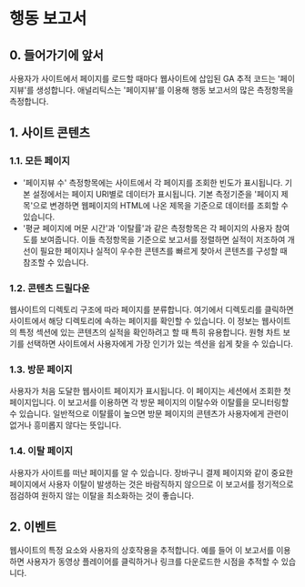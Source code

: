 # 행동 보고서

## 0. 들어가기에 앞서

사용자가 사이트에서 페이지를 로드할 때마다 웹사이트에 삽입된 GA 추적 코드는 '페이지뷰'를 생성합니다. 애널리틱스는 '페이지뷰'를 이용해 행동 보고서의 많은 측정항목을 측정합니다.

## 1. 사이트 콘텐츠

### 1.1. 모든 페이지

- '페이지뷰 수' 측정항목에는 사이트에서 각 페이지를 조회한 빈도가 표시됩니다. 기본 설정에서는 페이지 URI별로 데이터가 표시됩니다. 기본 측정기준을 '페이지 제목'으로 변경하면 웹페이지의 HTML에 나온 제목을 기준으로 데이터를 조회할 수 있습니다.
- '평균 페이지에 머문 시간'과 '이탈률'과 같은 측정항목은 각 페이지의 사용자 참여도를 보여줍니다. 이들 측정항목을 기준으로 보고서를 정렬하면 실적이 저조하여 개선이 필요한 페이지나 실적이 우수한 콘텐츠를 빠르게 찾아서 콘텐츠를 구성할 때 참조할 수 있습니다.

### 1.2. 콘텐츠 드릴다운

웹사이트의 디렉토리 구조에 따라 페이지를 분류합니다. 여기에서 디렉토리를 클릭하면 사이트에서 해당 디렉토리에 속하는 페이지를 확인할 수 있습니다. 이 정보는 웹사이트의 특정 섹션에 있는 콘텐츠의 실적을 확인하려고 할 때 특히 유용합니다. 원형 차트 보기를 선택하면 사이트에서 사용자에게 가장 인기가 있는 섹션을 쉽게 찾을 수 있습니다.

### 1.3. 방문 페이지

사용자가 처음 도달한 웹사이트 페이지가 표시됩니다. 이 페이지는 세션에서 조회한 첫 페이지입니다. 이 보고서를 이용하면 각 방문 페이지의 이탈수와 이탈률을 모니터링할 수 있습니다. 일반적으로 이탈률이 높으면 방문 페이지의 콘텐츠가 사용자에게 관련이 없거나 흥미롭지 않다는 뜻입니다.

### 1.4. 이탈 페이지

사용자가 사이트를 떠난 페이지를 알 수 있습니다. 장바구니 결제 페이지와 같이 중요한 페이지에서 사용자 이탈이 발생하는 것은 바람직하지 않으므로 이 보고서를 정기적으로 점검하여 원하지 않는 이탈을 최소화하는 것이 좋습니다.

## 2. 이벤트

웹사이트의 특정 요소와 사용자의 상호작용을 추적합니다. 예를 들어 이 보고서를 이용하면 사용자가 동영상 플레이어를 클릭하거나 링크를 다운로드한 시점을 추적할 수 있습니다.

